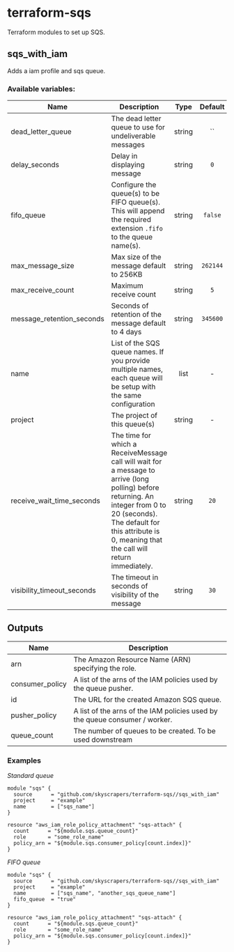 # terraform-sqs

Terraform modules to set up SQS.

## sqs_with_iam

Adds a iam profile and sqs queue.

### Available variables:

| Name | Description | Type | Default | Required |
|------|-------------|:----:|:-----:|:-----:|
| dead_letter_queue | The dead letter queue to use for undeliverable messages | string | `` | no |
| delay_seconds | Delay in displaying message | string | `0` | no |
| fifo_queue | Configure the queue(s) to be FIFO queue(s). This will append the required extension `.fifo` to the queue name(s). | string | `false` | no |
| max_message_size | Max size of the message default to 256KB | string | `262144` | no |
| max_receive_count | Maximum receive count | string | `5` | no |
| message_retention_seconds | Seconds of retention of the message default to 4 days | string | `345600` | no |
| name | List of the SQS queue names. If you provide multiple names, each queue will be setup with the same configuration | list | - | yes |
| project | The project of this queue(s) | string | - | yes |
| receive_wait_time_seconds | The time for which a ReceiveMessage call will wait for a message to arrive (long polling) before returning. An integer from 0 to 20 (seconds). The default for this attribute is 0, meaning that the call will return immediately. | string | `20` | no |
| visibility_timeout_seconds | The timeout in seconds of visibility of the message | string | `30` | no |

## Outputs

| Name | Description |
|------|-------------|
| arn | The Amazon Resource Name (ARN) specifying the role. |
| consumer_policy | A list of the arns of the IAM policies used by the queue pusher. |
| id | The URL for the created Amazon SQS queue. |
| pusher_policy | A list of the arns of the IAM policies used by the queue consumer / worker. |
| queue_count | The number of queues to be created. To be used downstream |

### Examples

*Standard queue*

```hcl
module "sqs" {
  source      = "github.com/skyscrapers/terraform-sqs//sqs_with_iam"
  project     = "example"
  name        = ["sqs_name"]
}

resource "aws_iam_role_policy_attachment" "sqs-attach" {
  count      = "${module.sqs.queue_count}"
  role       = "some_role_name"
  policy_arn = "${module.sqs.consumer_policy[count.index]}"
}
```

*FIFO queue*

```hcl
module "sqs" {
  source      = "github.com/skyscrapers/terraform-sqs//sqs_with_iam"
  project     = "example"
  name        = ["sqs_name", "another_sqs_queue_name"]
  fifo_queue  = "true"
}

resource "aws_iam_role_policy_attachment" "sqs-attach" {
  count      = "${module.sqs.queue_count}"
  role       = "some_role_name"
  policy_arn = "${module.sqs.consumer_policy[count.index]}"
}
```
